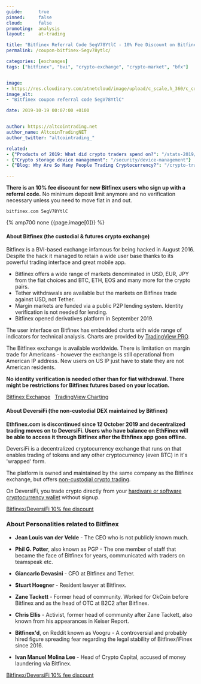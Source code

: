 ```yaml
---
guide:      true
pinned:     false
cloud:      false
promoting:  analysis
layout:     at-trading

title: "Bitfinex Referral Code 5egV78YtlC - 10% Fee Discount on Bitfinex or DeversiFi"
permalink: /coupon-bitfinex-5egv78ytlc/

categories: [exchanges]
tags: ["bitfinex", "bvi", "crypto-exchange", "crypto-market", "bfx"]


image:
- https://res.cloudinary.com/atnetcloud/image/upload/c_scale,h_360/c_crop,g_center,h_360,w_700/v1582621901/atnet/var_exchanges/bitfinex-coupon-5egV78YtlC_p2n6ed.jpg
image_alt:
- "Bitfinex coupon referral code 5egV78YtlC"

date: 2019-10-19 00:07:00 +0100


author: https://altcointrading.net
author_name: AltcoinTradingNET
author_twitter: "altcointrading_"

related:
- {"Products of 2019: What did crypto traders spend on?": "/stats-2019/"}
- {"Crypto storage device management": "/security/device-management"}
- {"Blog: Why Are So Many People Trading Cryptocurrency?": "/crypto-trading-growth/"}

---
```



**There is an 10% fee discount for new Bitfinex users who sign up with a referral code.** No minimum deposit limit anymore and no verification necessary unless you need to move fiat in and out.

`bitfinex.com 5egV78YtlC`

{% amp700 none {{page.image[0]}} %}


#### About Bitfinex (the custodial & futures crypto exchange)

Bitfinex is a BVI-based exchange infamous for being hacked in August 2016. Despite the hack it managed to retain a wide user base thanks to its powerful trading interface and great mobile app.

* Bitfinex offers a wide range of markets denominated in USD, EUR, JPY from the fiat choices and BTC, ETH, EOS and many more for the crypto pairs.
* Tether withdrawals are available but the markets on Bitfinex trade against USD, not Tether.
* Margin markets are funded via a public P2P lending system. Identity verification is not needed for lending.
* Bitfinex opened derivatives platform in September 2019.

The user interface on Bitfinex has embedded charts with wide range of indicators for technical analysis. Charts are provided by [TradingView PRO](https://bit.ly/3dGlz3O).

The Bitfinex exchange is available worldwide. There is limitation on margin trade for Americans - however the exchange is still operational from American IP address. New users on US IP just have to state they are not American residents.

**No identity verification is needed other than for fiat withdrawal. There might be restrictions for Bitfinex futures based on your location.**

<a rel="nofollow" href="http://bit.ly/the-cat-mouse-game" class="button">Bitfinex Exchange</a> &nbsp; <a rel="nofollow" href="https://bit.ly/3dGlz3O" class="button">TradingView Charting</a>

#### About DeversiFi (the non-custodial DEX maintained by Bitfinex)

**Ethfinex.com is discontinued since 12 October 2019 and decentralized trading moves on to DeversiFi. Users who have balance on EthFinex will be able to access it through Bitfinex after the Ethfinex app goes offline.**

DeversiFi is a decentralized cryptocurrency exchange that runs on that enables trading of tokens and any other cryptocurrency (even BTC) in it's 'wrapped' form.

The platform is owned and maintained by the same company as the Bitfinex exchange, but offers [non-custodial crypto trading](/dex-trading/).

On DeversiFi, you trade crypto directly from your [hardware or software cryptocurrency wallet](/altcoin-wallets/) without signup.

<a rel="nofollow" href="http://bit.ly/the-cat-mouse-game" class="button">Bitfinex/DeversiFi 10% fee discount</a>

### About Personalities related to Bitfinex

* **Jean Louis van der Velde** - The CEO who is not publicly known much.
* **Phil G. Potter**, also known as PGP - The one member of staff that became the face of Bitfinex for years, communicated with traders on teamspeak etc.
* **Giancarlo Devasini** - CFO at Bitfinex and Tether.
* **Stuart Hoegner** - Resident lawyer at Bitfinex.

* **Zane Tackett** - Former head of community. Worked for OkCoin before Bitfinex and as the head of OTC at B2C2 after Bitfinex.
* **Chris Ellis** - Activist, former head of community after Zane Tackett, also known from his appearances in Keiser Report.

* **Bitfinex'd**, on Reddit known as Voogru - A controversial and probably hired figure spreading fear regarding the legal stability of Bitfinex/iFinex since 2016.
* **Ivan Manuel Molina Lee** - Head of Crypto Capital, accused of money laundering via Bitfinex.

<a rel="nofollow" href="http://bit.ly/the-cat-mouse-game" class="button">Bitfinex/DeversiFi 10% fee discount</a>
